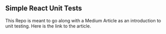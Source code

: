 ## Simple React Unit Tests

This Repo is meant to go along with a Medium Article as an introduction to unit testing. Here is the link to the article. 
